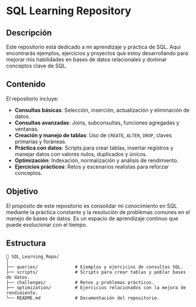 # SQL Learning Repository

## Descripción
Este repositorio está dedicado a mi aprendizaje y práctica de SQL. Aquí encontrarás ejemplos, ejercicios y proyectos que estoy desarrollando para mejorar mis habilidades en bases de datos relacionales y dominar conceptos clave de SQL.

## Contenido
El repositorio incluye:
- **Consultas básicas**: Selección, inserción, actualización y eliminación de datos.
- **Consultas avanzadas**: Joins, subconsultas, funciones agregadas y ventanas.
- **Creación y manejo de tablas**: Uso de `CREATE`, `ALTER`, `DROP`, claves primarias y foráneas.
- **Práctica con datos**: Scripts para crear tablas, insertar registros y manejar datos con valores nulos, duplicados y únicos.
- **Optimización**: Indexación, normalización y análisis de rendimiento.
- **Ejercicios prácticos**: Retos y escenarios realistas para reforzar conceptos.

## Objetivo
El propósito de este repositorio es consolidar mi conocimiento en SQL mediante la práctica constante y la resolución de problemas comunes en el manejo de bases de datos. Es un espacio de aprendizaje continuo que puede evolucionar con el tiempo.

## Estructura
```plaintext
📂 SQL_Learning_Repo/
│
├── queries/              # Ejemplos y ejercicios de consultas SQL.
├── scripts/              # Scripts para crear tablas y poblar bases de datos.
├── challenges/           # Retos y problemas prácticos.
├── optimization/         # Ejercicios relacionados con la mejora de rendimiento.
└── README.md             # Documentación del repositorio.
